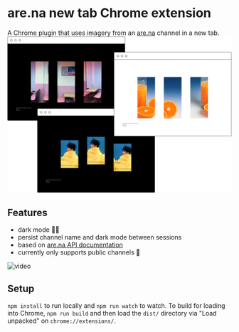 # are.na new tab Chrome extension

A Chrome plugin that uses imagery from an [are.na](https://www.are.na/) channel in a new tab.
 ![screenshot](screenshot.png)

## Features
* dark mode 🌝🌚
* persist channel name and dark mode between sessions
* based on [are.na API documentation](https://dev.are.na/documentation/channels)
* currently only supports public channels 📌

![video](export.gif)

## Setup
`npm install` to run locally and `npm run watch` to watch. To build for loading into Chrome, `npm run build` and then load the `dist/` directory via "Load unpacked" on `chrome://extensions/`.
